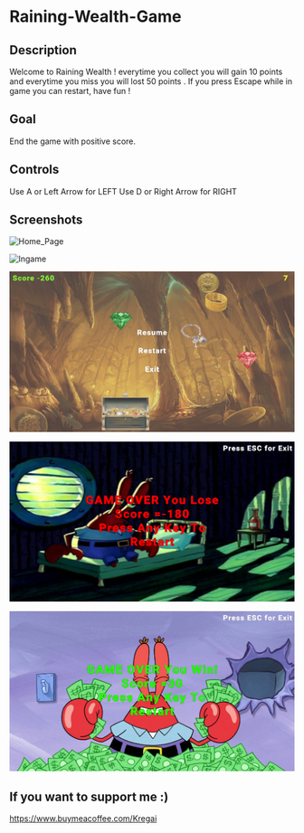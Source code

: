 # Raining-Wealth-Game

## Description

Welcome to Raining Wealth ! everytime you collect you will gain 10 points and everytime you miss you will lost 50 points . If you press Escape while in game you can restart, have fun !

## Goal

End the game with positive score.

## Controls

Use A or Left Arrow for LEFT Use D or Right Arrow for RIGHT

## Screenshots

![Home_Page](https://github.com/Ardaakdemir/Raining-Wealth-Game/blob/main/Screenshots/Home_Page.png)

![Ingame](https://github.com/Ardaakdemir/Raining-Wealth-Game/blob/main/Screenshots/Ingame.png)

![Pause_Menu](https://github.com/Ardaakdemir/Raining-Wealth-Game/blob/main/Screenshots/Pause.png)

![Lose_Screen](https://github.com/Ardaakdemir/Raining-Wealth-Game/blob/main/Screenshots/Lose.png)

![Win_Screen](https://github.com/Ardaakdemir/Raining-Wealth-Game/blob/main/Screenshots/Win.png)

## If you want to support me :)

https://www.buymeacoffee.com/Kregai
